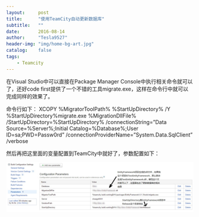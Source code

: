 ```yaml
---
layout:     post
title:      "使用TeamCity自动更新数据库"
subtitle:   ""
date:       2016-08-14
author:     "Tesla9527"
header-img: "img/home-bg-art.jpg"
catalog:    false
tags:
    - Teamcity
---
```


在Visual Studio中可以直接在Package Manager Console中执行相关命令就可以了，还好code first提供了一个不错的工具migrate.exe，这样在命令行中就可以完成同样的效果了。

命令行如下：
XCOPY %MigratorToolPath% %StartUpDirectory% /Y
%StartUpDirectory%migrate.exe %MigrationDllFile% /StartUpDirectory=%StartUpDirectory% /connectionString=”Data Source=%Server%;Initial Catalog=%Database%;User ID=sa;PWD=Passw0rd” /connectionProviderName=”System.Data.SqlClient” /verbose

然后再把这里面的变量配置到TeamCity中就好了，参数配置如下：

![img](/img/in-post/teamcity11.jpg)
